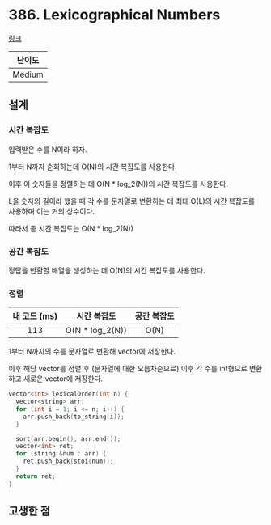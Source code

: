 # 386. Lexicographical Numbers

[링크](https://leetcode.com/problems/lexicographical-numbers/)

| 난이도 |
| :----: |
| Medium |

## 설계

### 시간 복잡도

입력받은 수를 N이라 하자.

1부터 N까지 순회하는데 O(N)의 시간 복잡도를 사용한다.

이후 이 숫자들을 정렬하는 데 O(N * log_2(N))의 시간 복잡도를 사용한다.

L을 숫자의 길이라 했을 때 각 수를 문자열로 변환하는 데 최대 O(L)의 시간 복잡도를 사용하며 이는 거의 상수이다.

따라서 총 시간 복잡도는 O(N * log_2(N))

### 공간 복잡도

정답을 반환할 배열을 생성하는 데 O(N)의 시간 복잡도를 사용한다.

### 정렬

| 내 코드 (ms) |   시간 복잡도   | 공간 복잡도 |
| :----------: | :-------------: | :---------: |
|     113      | O(N * log_2(N)) |    O(N)     |

1부터 N까지의 수를 문자열로 변환해 vector에 저장한다.

이후 해당 vector를 정렬 후 (문자열에 대한 오름차순으로) 이후 각 수를 int형으로 변환하고 새로운 vector에 저장한다.

```cpp
vector<int> lexicalOrder(int n) {
  vector<string> arr;
  for (int i = 1; i <= n; i++) {
    arr.push_back(to_string(i));
  }

  sort(arr.begin(), arr.end());
  vector<int> ret;
  for (string &num : arr) {
    ret.push_back(stoi(num));
  }
  return ret;
}
```

## 고생한 점

